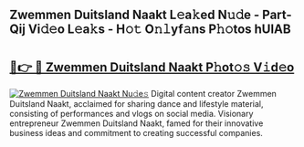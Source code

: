 ## Zwemmen Duitsland Naakt L𝚎a𝚔ed N𝚞𝚍e - Part-Qij Vi𝚍𝚎o L𝚎a𝚔s - H𝚘𝚝 O𝚗𝚕yf𝚊ns P𝚑𝚘tos hUIAB

# <h2><a href="http://kf75rn.oniu.top/?m=Zwemmen+Duitsland+Naakt">🔗👉 🔴 Zwemmen Duitsland Naakt P𝚑ot𝚘𝚜 V𝚒d𝚎o</a></h2>

[![Zwemmen Duitsland Naakt Nu𝚍e𝚜](https://i.imgur.com/0qMVB7G.gif)](http://kf75rn.oniu.top/?m=Zwemmen+Duitsland+Naakt)
Digital content creator Zwemmen Duitsland Naakt, acclaimed for sharing dance and lifestyle material, consisting of performances and vlogs on social media. Visionary entrepreneur Zwemmen Duitsland Naakt, famed for their innovative business ideas and commitment to creating successful companies.  
